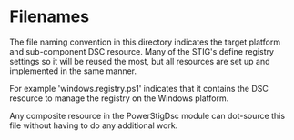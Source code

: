 # Filenames

The file naming convention in this directory indicates the target platform and sub-component DSC resource.
Many of the STIG's define registry settings so it will be reused the most, but all resources are set up and implemented in the same manner.

For example 'windows.registry.ps1' indicates that it contains the DSC resource to manage the registry on the Windows platform.

Any composite resource in the PowerStigDsc module can dot-source this file without having to do any additional work.
